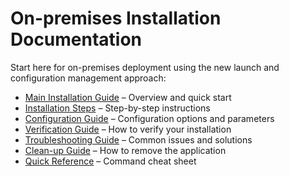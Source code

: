 # On-premises Installation Documentation

Start here for on-premises deployment using the new launch and configuration management approach:

- [Main Installation Guide](main-installation.md) – Overview and quick start
- [Installation Steps](installation-steps.md) – Step-by-step instructions
- [Configuration Guide](configuration.md) – Configuration options and parameters
- [Verification Guide](verification.md) – How to verify your installation
- [Troubleshooting Guide](troubleshooting.md) – Common issues and solutions
- [Clean-up Guide](clean-up.md) – How to remove the application
- [Quick Reference](quick-reference.md) – Command cheat sheet

